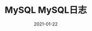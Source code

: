 ---
title: MySQL MySQL日志
date: 2021-01-22
sidebar: auto
categories:
 - MySQL
tags:
- MySQL
prev: false
next: false
---